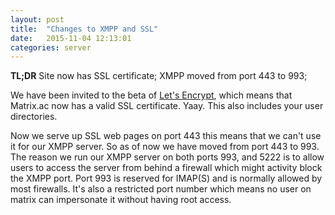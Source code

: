```yaml
---
layout: post
title:  "Changes to XMPP and SSL"
date:   2015-11-04 12:13:01
categories: server
---
```

**TL;DR** Site now has SSL certificate; XMPP moved from port 443 to 993;

We have been invited to the beta of [Let's Encrypt](https://letsencrypt.org/), which means that Matrix.ac now has a valid SSL certificate. Yaay. 
This also includes your user directories. 

Now we serve up SSL web pages on port 443 this means that we can't use it for our XMPP server. So as of now we have moved from port 443 to 993.
The reason we run our XMPP server on both ports 993, and 5222 is to allow users to access the server from behind a firewall which might activity block the XMPP port. Port 993 is reserved for IMAP(S) and is normally allowed by most firewalls. It's also a restricted port number which means no user on matrix can impersonate it without having root access.
 
